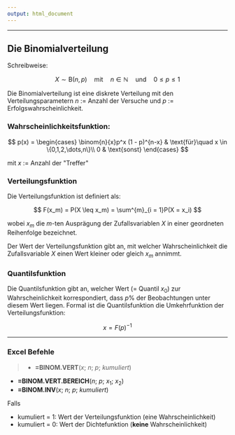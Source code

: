 ```yaml
---
output: html_document
---
```


***

## Die Binomialverteilung

Schreibweise:

$$ X \sim \text{B}(n, p) \quad\text{mit}\quad n \in \mathbb{N} 
\quad\text{und}\quad 0 \leq p \leq 1  $$

Die Binomialverteilung ist eine diskrete Verteilung mit den Verteilungsparametern
$n$ := Anzahl der Versuche und $p$ := Erfolgswahrscheinlichkeit.

### Wahrscheinlichkeitsfunktion:

$$ p(x) = \begin{cases} \binom{n}{x}p^x (1 - p)^{n-x} & \text{für}\quad x \in \{0,1,2,\dots,n\}\\
0 & \text{sonst} \end{cases} $$

mit $x$ := Anzahl der "Treffer"
### Verteilungsfunktion

Die Verteilungsfunktion ist definiert als:

$$ F(x_m) = P(X \leq x_m) = \sum^{m}_{i = 1}P(X = x_i) $$

wobei $x_m$ die $m$-ten Ausprägung der Zufallsvariablen $X$ in einer geordneten 
Reihenfolge bezeichnet.

Der Wert der Verteilungsfunktion gibt an, mit welcher Wahrscheinlichkeit die 
Zufallsvariable $X$ einen Wert kleiner oder gleich $x_m$ annimmt.

### Quantilsfunktion

Die Quantilsfunktion gibt an, welcher Wert (= Quantil $x_0$) zur Wahrscheinlichkeit
korrespondiert, dass $p\%$ der Beobachtungen unter diesem Wert liegen. Formal ist
die Quantilsfunktion die Umkehrfunktion der Verteilungsfunktion: 

$$ x = F(p)^{-1} $$

---

### Excel Befehle

> + **=BINOM.VERT**($x$; $n$; $p$; *kumuliert*)
+ **=BINOM.VERT.BEREICH**($n$; $p$; $x_1$; $x_2$)
+ **=BINOM.INV**($x$; $n$; $p$; *kumuliert*)

Falls 

+ kumuliert = 1: Wert der Verteilungsfunktion (eine Wahrscheinlichkeit)
+ kumuliert = 0: Wert der Dichtefunktion (**keine** Wahrscheinlichkeit)